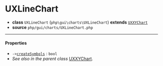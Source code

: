 # UXLineChart

- **class** `UXLineChart` (`php\gui\charts\UXLineChart`) **extends** [`UXXYChart`](classes/php/gui/charts/UXXYChart.md)
- **source** `php/gui/charts/UXLineChart.php`

---

#### Properties

- `->`[`createSymbols`](#prop-createsymbols) : `bool`
- *See also in the parent class* [UXXYChart](classes/php/gui/charts/UXXYChart.md).